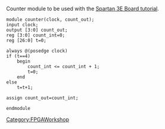 Counter module to be used with the [Spartan 3E Board
tutorial](http://wiki.hacdc.org/index.php/File:ISE_Tutorial_for_S3E.pdf).

    module counter(clock, count_out);
    input clock;
    output [3:0] count_out;
    reg [3:0] count_int=0;
    reg [26:0] t=0;

    always @(posedge clock)
    if (t==4)
        begin
            count_int <= count_int + 1;
            t=0;
        end
    else
        t=t+1;

    assign count_out=count_int;

    endmodule

[Category:FPGAWorkshop](Category:FPGAWorkshop "wikilink")
